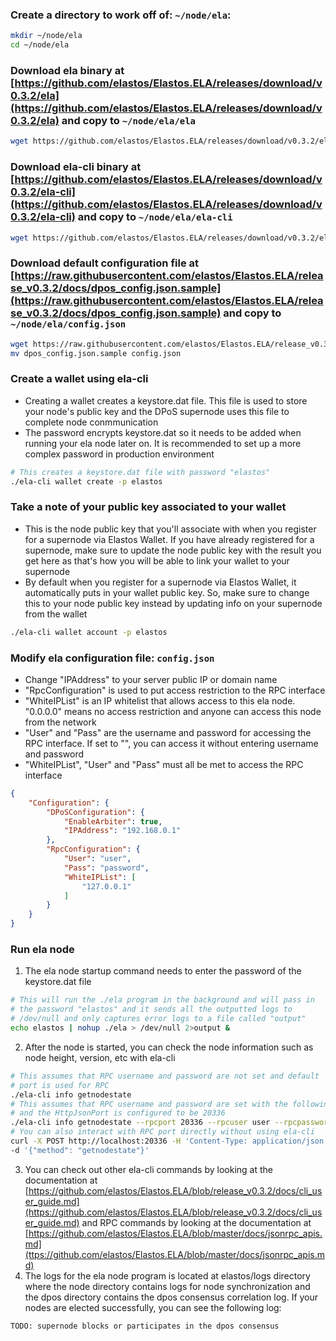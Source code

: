 ### Create a directory to work off of: `~/node/ela`:
```bash
mkdir ~/node/ela
cd ~/node/ela
```
### Download ela binary at [https://github.com/elastos/Elastos.ELA/releases/download/v0.3.2/ela](https://github.com/elastos/Elastos.ELA/releases/download/v0.3.2/ela) and copy to `~/node/ela/ela`
```bash
wget https://github.com/elastos/Elastos.ELA/releases/download/v0.3.2/ela
```
### Download ela-cli binary at [https://github.com/elastos/Elastos.ELA/releases/download/v0.3.2/ela-cli](https://github.com/elastos/Elastos.ELA/releases/download/v0.3.2/ela-cli) and copy to `~/node/ela/ela-cli`
```bash
wget https://github.com/elastos/Elastos.ELA/releases/download/v0.3.2/ela-cli
```
### Download default configuration file at [https://raw.githubusercontent.com/elastos/Elastos.ELA/release_v0.3.2/docs/dpos_config.json.sample](https://raw.githubusercontent.com/elastos/Elastos.ELA/release_v0.3.2/docs/dpos_config.json.sample) and copy to `~/node/ela/config.json`
```bash
wget https://raw.githubusercontent.com/elastos/Elastos.ELA/release_v0.3.2/docs/dpos_config.json.sample
mv dpos_config.json.sample config.json
```
### Create a wallet using ela-cli
- Creating a wallet creates a keystore.dat file. This file is used to store your node's public key and the DPoS supernode uses this file to complete node conmmunication
- The password encrypts keystore.dat so it needs to be added when running your ela node later on. It is recommended to set up a more complex password in production environment
```bash
# This creates a keystore.dat file with password "elastos"
./ela-cli wallet create -p elastos 
```
### Take a note of your public key associated to your wallet
- This is the node public key that you'll associate with when you register for a supernode via Elastos Wallet. If you have already registered for a supernode, make sure to update the node public key with the result you get here as that's how you will be able to link your wallet to your supernode
- By default when you register for a supernode via Elastos Wallet, it automatically puts in your wallet public key. So, make sure to change this to your node public key instead by updating info on your supernode from the wallet
```bash
./ela-cli wallet account -p elastos
```
### Modify ela configuration file: `config.json`
- Change "IPAddress" to your server public IP or domain name
- "RpcConfiguration" is used to put access restriction to the RPC interface
- "WhiteIPList" is an IP whitelist that allows access to this ela node. "0.0.0.0" means no access restriction and anyone can access this node from the network
- "User" and "Pass" are the username and password for accessing the RPC interface. If set to "", you can access it without entering username and password
- "WhiteIPList", "User" and "Pass" must all be met to access the RPC interface
```json
{
    "Configuration": {
        "DPoSConfiguration": {
            "EnableArbiter": true,
            "IPAddress": "192.168.0.1"
        },
        "RpcConfiguration": {
            "User": "user",
            "Pass": "password",
            "WhiteIPList": [
                "127.0.0.1"
            ]
        }
    }
}
```
### Run ela node 
1. The ela node startup command needs to enter the password of the keystore.dat file
```bash
# This will run the ./ela program in the background and will pass in
# the password "elastos" and it sends all the outputted logs to 
# /dev/null and only captures error logs to a file called "output"
echo elastos | nohup ./ela > /dev/null 2>output & 
```
2. After the node is started, you can check the node information such as node height, version, etc with ela-cli
```bash
# This assumes that RPC username and password are not set and default
# port is used for RPC
./ela-cli info getnodestate
# This assumes that RPC username and password are set with the following
# and the HttpJsonPort is configured to be 20336
./ela-cli info getnodestate --rpcport 20336 --rpcuser user --rpcpassword pass
# You can also interact with RPC port directly without using ela-cli
curl -X POST http://localhost:20336 -H 'Content-Type: application/json' \
-d '{"method": "getnodestate"}'
```
3. You can check out other ela-cli commands by looking at the documentation at [https://github.com/elastos/Elastos.ELA/blob/release_v0.3.2/docs/cli_user_guide.md](https://github.com/elastos/Elastos.ELA/blob/release_v0.3.2/docs/cli_user_guide.md) and RPC commands by looking at the documentation at [https://github.com/elastos/Elastos.ELA/blob/master/docs/jsonrpc_apis.md](ttps://github.com/elastos/Elastos.ELA/blob/master/docs/jsonrpc_apis.md)
4. The logs for the ela node program is located at elastos/logs directory where the node directory contains logs for node synchronization and the dpos directory contains the dpos consensus correlation log. If your nodes are elected successfully, you can see the following log:
```bash
TODO: supernode blocks or participates in the dpos consensus
```
